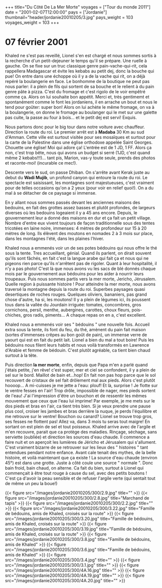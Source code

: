 +++
title="Du Côté De La Mer Morte"
voyages = ["Tour du monde 2011"]
date = "2001-02-07T12:00:00"
pays = ["Jordanie"]
thumbnail="header/jordanie20010205/3.jpg"
pays_weight = 103
voyages_weight = 103
+++
# 07 février 2001

Khaled ne s'est pas reveillé, Lionel s'en est chargé et nous
sommes sortis à la recherche d'un petit-dejeuner le temps
qu'il se prépare. Une ruelle à gauche. On se fixe sur un truc
classique genre pain-vache-qui-rit, cela rappellera Madagascar
et évite les kebabs au petit dej, donc la bouche qui pue!
On entre dans une échoppe où il y a de la vache qui rit, on
a déjà repéré la boulangerie en face. Le bonhomme de la boutique
ne peut pas nous parler: il a plein de fils qui sortent de
sa bouche et le relient à du pain genre pâte à pizza. C'est
du fromage et c'est rigolo de le voir empêtré comme ça. Alors
on lui souhaite bon appétit. Merci et, très gentimemt et spontanément
comme le font les jordaniens, il en arrache un bout et nous
le tend pour goûter: super bon! Alors on lui achète le même
fromage, on va à la boulangerie, on donne le fromage au boulanger
qui le met sur une galette pas cuite, la passe au four à bois...
et le petit dej est servi! Exquis.

Nous partons donc pour le big tour dans notre voiture avec
chauffeur. Direction la route du roi. Le premier arrêt est
à <b>Madaba</b> 30 Km au sud d'Amman. Cette ville est surtout
visitée pour ses mosaïques et surtout pour la carte de la
Palestine dans une église orthodoxe appelée Saint Georges.
Chouette une église! Moi qui adore ça! L'entrée est de 1 JD,
1 FF. Alors ça non, c'est trop bête, nous qui avons un budget
si serré (1JD, c'est quand même 2 kebabs!!!)... tant pis,
Marion, vas-y toute seule, prends des photos et raconte-moi!
(incurable ce mec!). 

Descente vers le sud, on passe Dhiban. On s'arrête avant
Kerak juste au debut du <b>Wadi Mujib</b>, un profond canyon
qui entoure la route du roi. Le spectacle est saisissant,
les montagnes sont majestueuses, c'est vraiment pour de telles
occasions qu'on a 2 yeux (pour voir en relief quoi!). On a
du mal à se détacher de ce paysage si immense. 

En y allant nous sommes passés devant les anciennes maisons
des bedouins, en fait des grottes assez basses et plutôt profondes,
de largeurs diverses où les bedouins logeaient il y a 45 ans
encore. Depuis, le gouvernement leur a donné des maisons en
dur et ça fait un petit village. Nombre d'entre eux vivent
toujours de façon traditionnelle sous des tentes tricotées
en laine noire, immenses: 4 mètres de profondeur sur 15 à
20 mètres de long. Ils élèvent des moutons en nomades 2 à
3 mois sur place, dans les montagnes l'été, dans les plaines
l'hiver. 

Khaled nous a emmenés voir un de ses potes bédouins qui nous
offre le thé sous la tente. Tres accueillant, génial. Quand
ils parlent, on dirait souvent qu'ils sont fâchés, en fait
c'est la langue arabe qui fait ça et nous qui ne pigeons rien
parce qu'ils n'arrêtent pas de rigoler. Quant à leur hospitalité,
il n'y a pas photo! C'est là que nous avons vu les sacs de
blé donnés chaque mois par le gouvernement aux bédouins pour
les aider à nourrir leurs troupeaux. Puis nous sommes partis
vers la mer morte, Jericho, Jérusalem. Quelle region à puissante
histoire ! Pour atteindre la mer morte, nous avons traversé
la montagne depuis la route du roi. Superbes paysages quasi
desertiques de roches rouges. Quelques oliviers, bananiers,
pas grand chose d'autre, ha si, les moutons! Il y a plein
de légumes ici, ils poussent tous dans la vallée du Jourdain
irriguée: tomates, concombres, gros cornichons, persil, menthe,
aubergines, carottes, choux fleurs, pois-chiches, gros radis,
piments... A chaque repas on en a, c'est excellent. 

Khaled nous a emmenés voir ses " bédouins " une nouvelle
fois. Accueil extra sous la tente, ils font du feu, du thé,
amènent du pain fait maison (sortes d'immenses crêpes au bon
goût de pain), un immense verre de yaourt qui est en fait
du petit lait. Lionel a bien du mal a tout boire! Puis les
bédouins nous filent leurs habits et nous voilà transformés
en Lawrence d'Arabie et femme de bédouin. C'est plutôt agréable,
ca tient bien chaud surtout à la tête.

Puis direction<b> la mer morte</b>, enfin, depuis que Papa
m'en a parlé quand j'étais petite, j'en rêve! c'est super,
mer et ciel se confondent, il y a plein de sel sur le bord.
Maillot de bain et...hop! En fait non pas hop parce que le
sol recouvert de cristaux de sel fait drôlement mal aux pieds.
Alors c'est plutôt hoooop... A mi-cuisses je me jette a l'eau:
plouf! Et là, surprise ! Je flotte sur le ventre fesses en
l'air! Trop drôle, impossible de nager, mes pieds sortent
de l'eau! J'ai l'impression d'être un bouchon et de ressentir
les mêmes mouvement que ceux que l'eau lui imprime! Par exemple,
je me mets sur le dos pieds et bras en l'air, ca tient très
bien. Si je veux prendre une pause plus cool, croiser les
jambes et bras derrière la nuque, je perds l'équilibre et
me retrouve sur le ventre! Bouchon ou canard? Lionel se trouve
trop gros, ses fesses ne flottent pas! Allez va, dans 3 mois
tu seras tout maigre! En sortant on est plein de sel et tout
poisseux. Khaled arrive avec de l'argile et m'en recouvre,
parait que ca protège des maladies. Rinçage, séchage, sans
serviette (oubliée) et direction les sources d'eau chaude.
Il commence a faire nuit et on aperçoit les lumières de Jéricho
et Jérusalem qui s'allument. C'est vraiment bizarre de se
retrouver sur les lieux des " histoires " tant entendues pendant
notre enfance. Avant cale tenait des mythes, de la belle histoire,
et voilà maintenant que ça existe ! La source d'eau chaude
(environ 45°) est dans une grotte. Juste à côté coule une
source " normale ". Donc bain froid, bain chaud, on alterne.
Ca fait du bien, surtout à Lionel qui commençait à être tout
rouge à cause du sel, avec des petits boutons ! C'est ça d'avoir
la peau sensible et de refuser l'argile verte (qui sentait
tout de même un peu la boue!) 


<div id="TOTO">{{< figure src="/images/jordanie20010205/300/2.9.jpg" title="" >}}
{{< figure src="/images/jordanie20010205/300/2.8.jpg" title="Marchand de tapis" >}}
{{< figure src="/images/jordanie20010205/300/2.2.jpg" title="" >}}
{{< figure src="/images/jordanie20010205/300/3.22.jpg" title="Famille de bédouins, amis de Khaled, croisés sur la route" >}}
{{< figure src="/images/jordanie20010205/300/3.20.jpg" title="Famille de bédouins, amis de Khaled, croisés sur la route" >}}
{{< figure src="/images/jordanie20010205/300/3.19.jpg" title="Famille de bédouins, amis de Khaled, croisés sur la route" >}}
{{< figure src="/images/jordanie20010205/300/3.8.jpg" title="Famille de bédouins, amis de Khaled" >}}
{{< figure src="/images/jordanie20010205/300/3.6.jpg" title="Famille de bédouins, amis de Khaled" >}}
{{< figure src="/images/jordanie20010205/300/3.4.jpg" title="" >}}
{{< figure src="/images/jordanie20010205/300/3.1.jpg" title="" >}}
{{< figure src="/images/jordanie20010205/300/4A.16.jpg" title="" >}}
{{< figure src="/images/jordanie20010205/300/4A.19.jpg" title="" >}}
{{< figure src="/images/jordanie20010205/300/4A.20.jpg" title="" >}}
</DIV>

